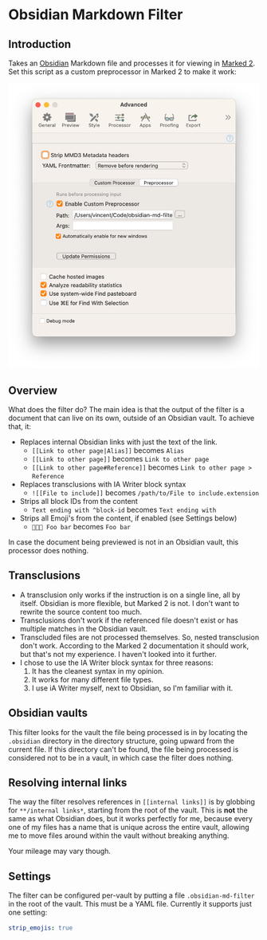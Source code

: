 # Obsidian Markdown Filter

## Introduction

Takes an [Obsidian](https://obsidian.md) Markdown file and processes it for viewing in [Marked 2](https://marked2app.com). Set this script as a custom preprocessor in Marked 2 to make it work:

![Marked 2 App Settings](marked2-settings-screenshot.png)

## Overview

What does the filter do? The main idea is that the output of the filter is a document that can live on its own, outside of an Obsidian vault. To achieve that, it: 

- Replaces internal Obsidian links with just the text of the link.
    - `[[Link to other page|Alias]]` becomes `Alias`
    - `[[Link to other page]]` becomes `Link to other page`
    - `[[Link to other page#Reference]]` becomes `Link to other page > Reference`
- Replaces transclusions with IA Writer block syntax
    - `![[File to include]]` becomes `/path/to/File to include.extension`
- Strips all block IDs from the content
    - `Text ending with ^block-id` becomes `Text ending with`
- Strips all Emoji's from the content, if enabled (see Settings below)
    - `👨🏻‍💻 Foo bar` becomes `Foo bar`
    
In case the document being previewed is not in an Obsidian vault, this processor does nothing.

## Transclusions

- A transclusion only works if the instruction is on a single line, all by itself. Obsidian is more flexible, but Marked 2 is not. I don't want to rewrite the source content too much.
- Transclusions don't work if the referenced file doesn't exist or has multiple matches in the Obsidian vault.
- Transcluded files are not processed themselves. So, nested transclusion don't work. According to the Marked 2 documentation it should work, but that's not my experience. I haven't looked into it further.
- I chose to use the IA Writer block syntax for three reasons:
    1. It has the cleanest syntax in my opinion.
    2. It works for many different file types.
    3. I use iA Writer myself, next to Obsidian, so I'm familiar with it.

## Obsidian vaults

This filter looks for the vault the file being processed is in by locating the `.obsidian` directory in the directory structure, going upward from the current file. If this directory can't be found, the file being processed is considered not to be in a vault, in which case the filter does nothing.

## Resolving internal links

The way the filter resolves references in `[[internal links]]` is by globbing for `**/internal links*`, starting from the root of the vault. This is **not** the same as what Obsidian does, but it works perfectly for me, because every one of my files has a name that is unique across the entire vault, allowing me to move files around within the vault without breaking anything.

Your mileage may vary though.

## Settings

The filter can be configured per-vault by putting a file `.obsidian-md-filter` in the root of the vault. This must be a YAML file. Currently it supports just one setting:

```yaml
strip_emojis: true
```
